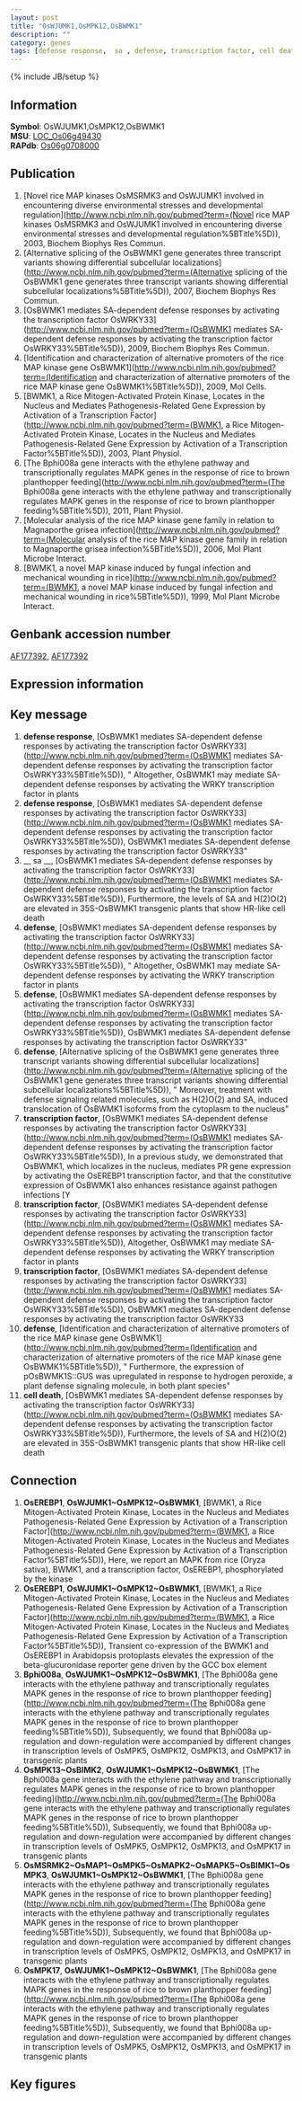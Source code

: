 ```yaml
---
layout: post
title: "OsWJUMK1,OsMPK12,OsBWMK1"
description: ""
category: genes
tags: [defense response,  sa , defense, transcription factor, cell death, Gene]
---
```

{% include JB/setup %}

## Information
__Symbol__: OsWJUMK1,OsMPK12,OsBWMK1  
__MSU__: [LOC_Os06g49430](http://rice.plantbiology.msu.edu/cgi-bin/ORF_infopage.cgi?orf=LOC_Os06g49430)  
__RAPdb__: [Os06g0708000](http://rapdb.dna.affrc.go.jp/viewer/gbrowse_details/irgsp1?name=Os06g0708000)  

## Publication
1. [Novel rice MAP kinases OsMSRMK3 and OsWJUMK1 involved in encountering diverse environmental stresses and developmental regulation](http://www.ncbi.nlm.nih.gov/pubmed?term=(Novel rice MAP kinases OsMSRMK3 and OsWJUMK1 involved in encountering diverse environmental stresses and developmental regulation%5BTitle%5D)), 2003, Biochem Biophys Res Commun.
2. [Alternative splicing of the OsBWMK1 gene generates three transcript variants showing differential subcellular localizations](http://www.ncbi.nlm.nih.gov/pubmed?term=(Alternative splicing of the OsBWMK1 gene generates three transcript variants showing differential subcellular localizations%5BTitle%5D)), 2007, Biochem Biophys Res Commun.
3. [OsBWMK1 mediates SA-dependent defense responses by activating the transcription factor OsWRKY33](http://www.ncbi.nlm.nih.gov/pubmed?term=(OsBWMK1 mediates SA-dependent defense responses by activating the transcription factor OsWRKY33%5BTitle%5D)), 2009, Biochem Biophys Res Commun.
4. [Identification and characterization of alternative promoters of the rice MAP kinase gene OsBWMK1](http://www.ncbi.nlm.nih.gov/pubmed?term=(Identification and characterization of alternative promoters of the rice MAP kinase gene OsBWMK1%5BTitle%5D)), 2009, Mol Cells.
5. [BWMK1, a Rice Mitogen-Activated Protein Kinase, Locates in the Nucleus and Mediates Pathogenesis-Related Gene Expression by Activation of a Transcription Factor](http://www.ncbi.nlm.nih.gov/pubmed?term=(BWMK1, a Rice Mitogen-Activated Protein Kinase, Locates in the Nucleus and Mediates Pathogenesis-Related Gene Expression by Activation of a Transcription Factor%5BTitle%5D)), 2003, Plant Physiol.
6. [The Bphi008a gene interacts with the ethylene pathway and transcriptionally regulates MAPK genes in the response of rice to brown planthopper feeding](http://www.ncbi.nlm.nih.gov/pubmed?term=(The Bphi008a gene interacts with the ethylene pathway and transcriptionally regulates MAPK genes in the response of rice to brown planthopper feeding%5BTitle%5D)), 2011, Plant Physiol.
7. [Molecular analysis of the rice MAP kinase gene family in relation to Magnaporthe grisea infection](http://www.ncbi.nlm.nih.gov/pubmed?term=(Molecular analysis of the rice MAP kinase gene family in relation to Magnaporthe grisea infection%5BTitle%5D)), 2006, Mol Plant Microbe Interact.
8. [BWMK1, a novel MAP kinase induced by fungal infection and mechanical wounding in rice](http://www.ncbi.nlm.nih.gov/pubmed?term=(BWMK1, a novel MAP kinase induced by fungal infection and mechanical wounding in rice%5BTitle%5D)), 1999, Mol Plant Microbe Interact.

## Genbank accession number
[AF177392](http://www.ncbi.nlm.nih.gov/nuccore/AF177392), [AF177392](http://www.ncbi.nlm.nih.gov/nuccore/AF177392)

## Expression information

## Key message
1. __defense response__, [OsBWMK1 mediates SA-dependent defense responses by activating the transcription factor OsWRKY33](http://www.ncbi.nlm.nih.gov/pubmed?term=(OsBWMK1 mediates SA-dependent defense responses by activating the transcription factor OsWRKY33%5BTitle%5D)), " Altogether, OsBWMK1 may mediate SA-dependent defense responses by activating the WRKY transcription factor in plants
2. __defense response__, [OsBWMK1 mediates SA-dependent defense responses by activating the transcription factor OsWRKY33](http://www.ncbi.nlm.nih.gov/pubmed?term=(OsBWMK1 mediates SA-dependent defense responses by activating the transcription factor OsWRKY33%5BTitle%5D)), OsBWMK1 mediates SA-dependent defense responses by activating the transcription factor OsWRKY33"
3. __ sa __, [OsBWMK1 mediates SA-dependent defense responses by activating the transcription factor OsWRKY33](http://www.ncbi.nlm.nih.gov/pubmed?term=(OsBWMK1 mediates SA-dependent defense responses by activating the transcription factor OsWRKY33%5BTitle%5D)),  Furthermore, the levels of SA and H(2)O(2) are elevated in 35S-OsBWMK1 transgenic plants that show HR-like cell death
4. __defense__, [OsBWMK1 mediates SA-dependent defense responses by activating the transcription factor OsWRKY33](http://www.ncbi.nlm.nih.gov/pubmed?term=(OsBWMK1 mediates SA-dependent defense responses by activating the transcription factor OsWRKY33%5BTitle%5D)), " Altogether, OsBWMK1 may mediate SA-dependent defense responses by activating the WRKY transcription factor in plants
5. __defense__, [OsBWMK1 mediates SA-dependent defense responses by activating the transcription factor OsWRKY33](http://www.ncbi.nlm.nih.gov/pubmed?term=(OsBWMK1 mediates SA-dependent defense responses by activating the transcription factor OsWRKY33%5BTitle%5D)), OsBWMK1 mediates SA-dependent defense responses by activating the transcription factor OsWRKY33"
6. __defense__, [Alternative splicing of the OsBWMK1 gene generates three transcript variants showing differential subcellular localizations](http://www.ncbi.nlm.nih.gov/pubmed?term=(Alternative splicing of the OsBWMK1 gene generates three transcript variants showing differential subcellular localizations%5BTitle%5D)), " Moreover, treatment with defense signaling related molecules, such as H(2)O(2) and SA, induced translocation of OsBWMK1 isoforms from the cytoplasm to the nucleus"
7. __transcription factor__, [OsBWMK1 mediates SA-dependent defense responses by activating the transcription factor OsWRKY33](http://www.ncbi.nlm.nih.gov/pubmed?term=(OsBWMK1 mediates SA-dependent defense responses by activating the transcription factor OsWRKY33%5BTitle%5D)),  In a previous study, we demonstrated that OsBWMK1, which localizes in the nucleus, mediates PR gene expression by activating the OsEREBP1 transcription factor, and that the constitutive expression of OsBWMK1 also enhances resistance against pathogen infections [Y
8. __transcription factor__, [OsBWMK1 mediates SA-dependent defense responses by activating the transcription factor OsWRKY33](http://www.ncbi.nlm.nih.gov/pubmed?term=(OsBWMK1 mediates SA-dependent defense responses by activating the transcription factor OsWRKY33%5BTitle%5D)),  Altogether, OsBWMK1 may mediate SA-dependent defense responses by activating the WRKY transcription factor in plants
9. __transcription factor__, [OsBWMK1 mediates SA-dependent defense responses by activating the transcription factor OsWRKY33](http://www.ncbi.nlm.nih.gov/pubmed?term=(OsBWMK1 mediates SA-dependent defense responses by activating the transcription factor OsWRKY33%5BTitle%5D)), OsBWMK1 mediates SA-dependent defense responses by activating the transcription factor OsWRKY33
10. __defense__, [Identification and characterization of alternative promoters of the rice MAP kinase gene OsBWMK1](http://www.ncbi.nlm.nih.gov/pubmed?term=(Identification and characterization of alternative promoters of the rice MAP kinase gene OsBWMK1%5BTitle%5D)), " Furthermore, the expression of pOsBWMK1S::GUS was upregulated in response to hydrogen peroxide, a plant defense signaling molecule, in both plant species"
11. __cell death__, [OsBWMK1 mediates SA-dependent defense responses by activating the transcription factor OsWRKY33](http://www.ncbi.nlm.nih.gov/pubmed?term=(OsBWMK1 mediates SA-dependent defense responses by activating the transcription factor OsWRKY33%5BTitle%5D)),  Furthermore, the levels of SA and H(2)O(2) are elevated in 35S-OsBWMK1 transgenic plants that show HR-like cell death

## Connection
1. __OsEREBP1__, __OsWJUMK1~OsMPK12~OsBWMK1__, [BWMK1, a Rice Mitogen-Activated Protein Kinase, Locates in the Nucleus and Mediates Pathogenesis-Related Gene Expression by Activation of a Transcription Factor](http://www.ncbi.nlm.nih.gov/pubmed?term=(BWMK1, a Rice Mitogen-Activated Protein Kinase, Locates in the Nucleus and Mediates Pathogenesis-Related Gene Expression by Activation of a Transcription Factor%5BTitle%5D)),  Here, we report an MAPK from rice (Oryza sativa), BWMK1, and a transcription factor, OsEREBP1, phosphorylated by the kinase
2. __OsEREBP1__, __OsWJUMK1~OsMPK12~OsBWMK1__, [BWMK1, a Rice Mitogen-Activated Protein Kinase, Locates in the Nucleus and Mediates Pathogenesis-Related Gene Expression by Activation of a Transcription Factor](http://www.ncbi.nlm.nih.gov/pubmed?term=(BWMK1, a Rice Mitogen-Activated Protein Kinase, Locates in the Nucleus and Mediates Pathogenesis-Related Gene Expression by Activation of a Transcription Factor%5BTitle%5D)),  Transient co-expression of the BWMK1 and OsEREBP1 in Arabidopsis protoplasts elevates the expression of the beta-glucuronidase reporter gene driven by the GCC box element
3. __Bphi008a__, __OsWJUMK1~OsMPK12~OsBWMK1__, [The Bphi008a gene interacts with the ethylene pathway and transcriptionally regulates MAPK genes in the response of rice to brown planthopper feeding](http://www.ncbi.nlm.nih.gov/pubmed?term=(The Bphi008a gene interacts with the ethylene pathway and transcriptionally regulates MAPK genes in the response of rice to brown planthopper feeding%5BTitle%5D)),  Subsequently, we found that Bphi008a up-regulation and down-regulation were accompanied by different changes in transcription levels of OsMPK5, OsMPK12, OsMPK13, and OsMPK17 in transgenic plants
4. __OsMPK13~OsBIMK2__, __OsWJUMK1~OsMPK12~OsBWMK1__, [The Bphi008a gene interacts with the ethylene pathway and transcriptionally regulates MAPK genes in the response of rice to brown planthopper feeding](http://www.ncbi.nlm.nih.gov/pubmed?term=(The Bphi008a gene interacts with the ethylene pathway and transcriptionally regulates MAPK genes in the response of rice to brown planthopper feeding%5BTitle%5D)),  Subsequently, we found that Bphi008a up-regulation and down-regulation were accompanied by different changes in transcription levels of OsMPK5, OsMPK12, OsMPK13, and OsMPK17 in transgenic plants
5. __OsMSRMK2~OsMAP1~OsMPK5~OsMAPK2~OsMAPK5~OsBIMK1~OsMPK3__, __OsWJUMK1~OsMPK12~OsBWMK1__, [The Bphi008a gene interacts with the ethylene pathway and transcriptionally regulates MAPK genes in the response of rice to brown planthopper feeding](http://www.ncbi.nlm.nih.gov/pubmed?term=(The Bphi008a gene interacts with the ethylene pathway and transcriptionally regulates MAPK genes in the response of rice to brown planthopper feeding%5BTitle%5D)),  Subsequently, we found that Bphi008a up-regulation and down-regulation were accompanied by different changes in transcription levels of OsMPK5, OsMPK12, OsMPK13, and OsMPK17 in transgenic plants
6. __OsMPK17__, __OsWJUMK1~OsMPK12~OsBWMK1__, [The Bphi008a gene interacts with the ethylene pathway and transcriptionally regulates MAPK genes in the response of rice to brown planthopper feeding](http://www.ncbi.nlm.nih.gov/pubmed?term=(The Bphi008a gene interacts with the ethylene pathway and transcriptionally regulates MAPK genes in the response of rice to brown planthopper feeding%5BTitle%5D)),  Subsequently, we found that Bphi008a up-regulation and down-regulation were accompanied by different changes in transcription levels of OsMPK5, OsMPK12, OsMPK13, and OsMPK17 in transgenic plants

## Key figures


